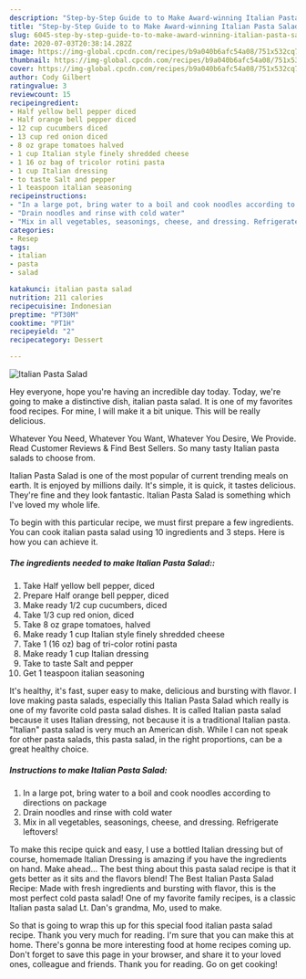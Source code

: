 ```yaml
---
description: "Step-by-Step Guide to to Make Award-winning Italian Pasta Salad"
title: "Step-by-Step Guide to to Make Award-winning Italian Pasta Salad"
slug: 6045-step-by-step-guide-to-to-make-award-winning-italian-pasta-salad
date: 2020-07-03T20:38:14.282Z
image: https://img-global.cpcdn.com/recipes/b9a040b6afc54a08/751x532cq70/italian-pasta-salad-recipe-main-photo.jpg
thumbnail: https://img-global.cpcdn.com/recipes/b9a040b6afc54a08/751x532cq70/italian-pasta-salad-recipe-main-photo.jpg
cover: https://img-global.cpcdn.com/recipes/b9a040b6afc54a08/751x532cq70/italian-pasta-salad-recipe-main-photo.jpg
author: Cody Gilbert
ratingvalue: 3
reviewcount: 15
recipeingredient:
- Half yellow bell pepper diced
- Half orange bell pepper diced
- 12 cup cucumbers diced
- 13 cup red onion diced
- 8 oz grape tomatoes halved
- 1 cup Italian style finely shredded cheese
- 1 16 oz bag of tricolor rotini pasta
- 1 cup Italian dressing
- to taste Salt and pepper
- 1 teaspoon italian seasoning
recipeinstructions:
- "In a large pot, bring water to a boil and cook noodles according to directions on package"
- "Drain noodles and rinse with cold water"
- "Mix in all vegetables, seasonings, cheese, and dressing. Refrigerate leftovers!"
categories:
- Resep
tags:
- italian
- pasta
- salad

katakunci: italian pasta salad
nutrition: 211 calories
recipecuisine: Indonesian
preptime: "PT30M"
cooktime: "PT1H"
recipeyield: "2"
recipecategory: Dessert

---
```



![Italian Pasta Salad](https://img-global.cpcdn.com/recipes/b9a040b6afc54a08/751x532cq70/italian-pasta-salad-recipe-main-photo.jpg)

Hey everyone, hope you're having an incredible day today. Today, we're going to make a distinctive dish, italian pasta salad. It is one of my favorites food recipes. For mine, I will make it a bit unique. This will be really delicious.

Whatever You Need, Whatever You Want, Whatever You Desire, We Provide. Read Customer Reviews &amp; Find Best Sellers. So many tasty Italian pasta salads to choose from.

Italian Pasta Salad is one of the most popular of current trending meals on earth. It is enjoyed by millions daily. It's simple, it is quick, it tastes delicious. They're fine and they look fantastic. Italian Pasta Salad is something which I've loved my whole life.


To begin with this particular recipe, we must first prepare a few ingredients. You can cook italian pasta salad using 10 ingredients and 3 steps. Here is how you can achieve it.

##### The ingredients needed to make Italian Pasta Salad::

1. Take Half yellow bell pepper, diced
1. Prepare Half orange bell pepper, diced
1. Make ready 1/2 cup cucumbers, diced
1. Take 1/3 cup red onion, diced
1. Take 8 oz grape tomatoes, halved
1. Make ready 1 cup Italian style finely shredded cheese
1. Take 1 (16 oz) bag of tri-color rotini pasta
1. Make ready 1 cup Italian dressing
1. Take to taste Salt and pepper
1. Get 1 teaspoon italian seasoning


It&#39;s healthy, it&#39;s fast, super easy to make, delicious and bursting with flavor. I love making pasta salads, especially this Italian Pasta Salad which really is one of my favorite cold pasta salad dishes. It is called Italian pasta salad because it uses Italian dressing, not because it is a traditional Italian pasta. &#34;Italian&#34; pasta salad is very much an American dish. While I can not speak for other pasta salads, this pasta salad, in the right proportions, can be a great healthy choice. 

##### Instructions to make Italian Pasta Salad:

1. In a large pot, bring water to a boil and cook noodles according to directions on package
1. Drain noodles and rinse with cold water
1. Mix in all vegetables, seasonings, cheese, and dressing. Refrigerate leftovers!


To make this recipe quick and easy, I use a bottled Italian dressing but of course, homemade Italian Dressing is amazing if you have the ingredients on hand. Make ahead… The best thing about this pasta salad recipe is that it gets better as it sits and the flavors blend! The Best Italian Pasta Salad Recipe: Made with fresh ingredients and bursting with flavor, this is the most perfect cold pasta salad! One of my favorite family recipes, is a classic Italian pasta salad Lt. Dan&#39;s grandma, Mo, used to make. 

So that is going to wrap this up for this special food italian pasta salad recipe. Thank you very much for reading. I'm sure that you can make this at home. There's gonna be more interesting food at home recipes coming up. Don't forget to save this page in your browser, and share it to your loved ones, colleague and friends. Thank you for reading. Go on get cooking!
